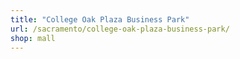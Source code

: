 ```yaml
---
title: "College Oak Plaza Business Park"
url: /sacramento/college-oak-plaza-business-park/
shop: mall
---
```

